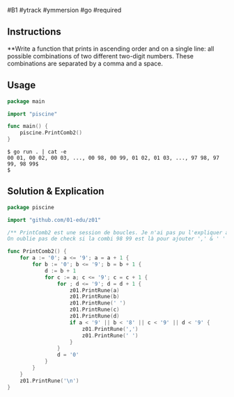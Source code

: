 #B1 #ytrack #ymmersion #go #required 

## Instructions
**Write a function that prints in ascending order and on a single line: all possible combinations of two different two-digit numbers.
These combinations are separated by a comma and a space.

## Usage 

```Go
package main

import "piscine"

func main() {
	piscine.PrintComb2()
}
```

```
$ go run . | cat -e
00 01, 00 02, 00 03, ..., 00 98, 00 99, 01 02, 01 03, ..., 97 98, 97 99, 98 99$
$
```

## Solution & Explication

```go
package piscine

import "github.com/01-edu/z01"

/** PrintComb2 est une session de boucles. Je n'ai pas pu l'expliquer autrement. En prenant combre que les 4 chiffres sont listés a-b c-d, on fait une boucle l'une dans l'autre et on imprime à la boucle d.
On oublie pas de check si la combi 98 99 est là pour ajouter ',' & ' ' et en sortie de d on met d = '0'*/

func PrintComb2() {
	for a := '0'; a <= '9'; a = a + 1 {
		for b := '0'; b <= '9'; b = b + 1 {
			d := b + 1
			for c := a; c <= '9'; c = c + 1 {
				for ; d <= '9'; d = d + 1 {
					z01.PrintRune(a)
					z01.PrintRune(b)
					z01.PrintRune(' ')
					z01.PrintRune(c)
					z01.PrintRune(d)
					if a < '9' || b < '8' || c < '9' || d < '9' {
						z01.PrintRune(',')
						z01.PrintRune(' ')
					}
				}
				d = '0'
			}
		}
	}
	z01.PrintRune('\n')
}
```

